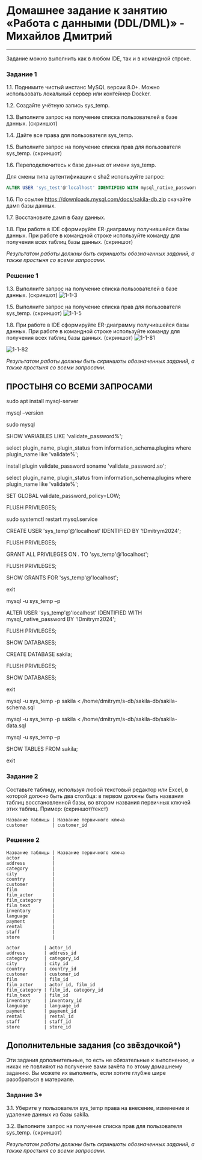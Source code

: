 # Домашнее задание к занятию «Работа с данными (DDL/DML)» - Михайлов Дмитрий

---

Задание можно выполнить как в любом IDE, так и в командной строке.

### Задание 1
1.1. Поднимите чистый инстанс MySQL версии 8.0+. Можно использовать локальный сервер или контейнер Docker.

1.2. Создайте учётную запись sys_temp. 

1.3. Выполните запрос на получение списка пользователей в базе данных. (скриншот)

1.4. Дайте все права для пользователя sys_temp. 

1.5. Выполните запрос на получение списка прав для пользователя sys_temp. (скриншот)

1.6. Переподключитесь к базе данных от имени sys_temp.

Для смены типа аутентификации с sha2 используйте запрос: 
```sql
ALTER USER 'sys_test'@'localhost' IDENTIFIED WITH mysql_native_password BY 'password';
```
1.6. По ссылке https://downloads.mysql.com/docs/sakila-db.zip скачайте дамп базы данных.

1.7. Восстановите дамп в базу данных.

1.8. При работе в IDE сформируйте ER-диаграмму получившейся базы данных. При работе в командной строке используйте команду для получения всех таблиц базы данных. (скриншот)

*Результатом работы должны быть скриншоты обозначенных заданий, а также простыня со всеми запросами.*

### Решение 1
1.3. Выполните запрос на получение списка пользователей в базе данных. (скриншот)
![1-1-3](https://github.com/blackgult/hw12-02/blob/main/1-1-3.PNG)

1.5. Выполните запрос на получение списка прав для пользователя sys_temp. (скриншот)
![1-1-5](https://github.com/blackgult/hw12-02/blob/main/1-1-5.PNG)

1.8. При работе в IDE сформируйте ER-диаграмму получившейся базы данных. При работе в командной строке используйте команду для получения всех таблиц базы данных. (скриншот)
![1-1-81](https://github.com/blackgult/hw12-02/blob/main/1-1-81.PNG)

![1-1-82](https://github.com/blackgult/hw12-02/blob/main/1-1-82.PNG)

*Результатом работы должны быть скриншоты обозначенных заданий, а также простыня со всеми запросами.*

## ПРОСТЫНЯ СО ВСЕМИ ЗАПРОСАМИ

sudo apt install mysql-server

mysql –version

sudo mysql

SHOW VARIABLES LIKE 'validate_password%';

select plugin_name, plugin_status from information_schema.plugins where plugin_name like 'validate%';

install plugin validate_password soname 'validate_password.so';

select plugin_name, plugin_status from information_schema.plugins where plugin_name like 'validate%';

SET GLOBAL validate_password_policy=LOW;

FLUSH PRIVILEGES;

sudo systemctl restart mysql.service

CREATE USER 'sys_temp'@'localhost' IDENTIFIED BY '!Dmitrym2024';

FLUSH PRIVILEGES;

GRANT ALL PRIVILEGES ON *.* TO 'sys_temp'@'localhost';

FLUSH PRIVILEGES;

SHOW GRANTS FOR 'sys_temp'@'localhost';

exit

mysql -u sys_temp –p

ALTER USER 'sys_temp'@'localhost' IDENTIFIED WITH mysql_native_password BY '!Dmitrym2024';

FLUSH PRIVILEGES;

SHOW DATABASES;

CREATE DATABASE sakila;

FLUSH PRIVILEGES;

SHOW DATABASES;

exit

mysql -u sys_temp -p sakila < /home/dmitrym/s-db/sakila-db/sakila-schema.sql

mysql -u sys_temp -p sakila < /home/dmitrym/s-db/sakila-db/sakila-data.sql

mysql -u sys_temp –p 

SHOW TABLES FROM sakila;

exit

### Задание 2
Составьте таблицу, используя любой текстовый редактор или Excel, в которой должно быть два столбца: в первом должны быть названия таблиц восстановленной базы, во втором названия первичных ключей этих таблиц. Пример: (скриншот/текст)
```
Название таблицы | Название первичного ключа
customer         | customer_id
```

### Решение 2

```
Название таблицы | Название первичного ключа
actor            |
address          |
category         |
city             |
country          |
customer         |
film             |
film_actor       |
film_category    |
film_text        |
inventory        |
language         |
payment          |
rental           |
staff            |
store            |
```

```
actor         | actor_id 
address       | address_id 
category      | category_id 
city          | city_id     
country       | country_id  
customer      | customer_id 
film          | film_id     
film_actor    | actor_id, film_id 
film_category | film_id, category_id 
film_text     | film_id     
inventory     | inventory_id
language      | language_id
payment       | payment_id  
rental        | rental_id    
staff         | staff_id     
store         | store_id  
```



## Дополнительные задания (со звёздочкой*)
Эти задания дополнительные, то есть не обязательные к выполнению, и никак не повлияют на получение вами зачёта по этому домашнему заданию. Вы можете их выполнить, если хотите глубже шире разобраться в материале.

### Задание 3*
3.1. Уберите у пользователя sys_temp права на внесение, изменение и удаление данных из базы sakila.

3.2. Выполните запрос на получение списка прав для пользователя sys_temp. (скриншот)

*Результатом работы должны быть скриншоты обозначенных заданий, а также простыня со всеми запросами.*
